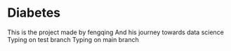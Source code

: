 # Diabetes
This is the project made by fengqing 
And his journey towards data science
Typing on test branch
Typing on main branch